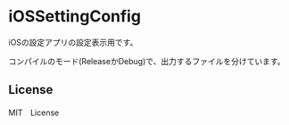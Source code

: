 iOSSettingConfig
================

iOSの設定アプリの設定表示用です。

コンパイルのモード(ReleaseかDebug)で、出力するファイルを分けています。



License
-----------------

MIT　License

